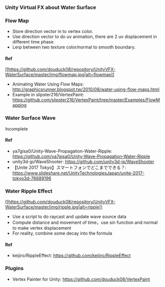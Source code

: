 ### Unity Virtual FX about Water Surface

### Flow Map
* Store direction vector in to vertex color.
* Use direction vector to do uv animation, there are 2 uv displacement in different time phase.
* Lerp between two texture color/normal to smooth boundary.

#### Ref
[[https://github.com/douduck08/repository/UnityVFX-WaterSurface/master/img/flowmap.jpg|alt=flowmap]]

* Animating Water Using Flow Maps: http://graphicsrunner.blogspot.tw/2010/08/water-using-flow-maps.html
* Example in slipster216/VertexPaint: https://github.com/slipster216/VertexPaint/tree/master/Examples/FlowMapping

### Water Surface Wave
Incomplete

#### Ref
* ya7gisa0/Unity-Wave-Propagation-Water-Ripple: https://github.com/ya7gisa0/Unity-Wave-Propagation-Water-Ripple
* unity3d-jp/WaveShooter: https://github.com/unity3d-jp/WaveShooter
* 【Unite 2017 Tokyo】スマートフォンでどこまでできる？: https://www.slideshare.net/UnityTechnologiesJapan/unite-2017-tokyo3d-76689196

### Water Ripple Effect
[[https://github.com/douduck08/repository/UnityVFX-WaterSurface/master/img/ripple.jpg|alt=ripple]]

* Use a script to do raycast and update wave source data
* Compute distance and movement of time，use sin function and normal to make vertex displacement
* For reality, combine some decay into the formula

#### Ref
* keijiro/RippleEffect: https://github.com/keijiro/RippleEffect

### Plugins
* Vertex Painter for Unity: https://github.com/douduck08/VertexPaint
